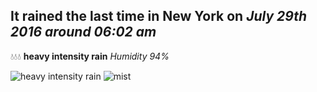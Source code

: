 ## It rained the last time in New York on *July 29th 2016 around 06:02 am*
💧💧💧  **heavy intensity rain** *Humidity 94%*

![heavy intensity rain](http://openweathermap.org/img/w/10d.png) ![mist](http://openweathermap.org/img/w/50d.png)
